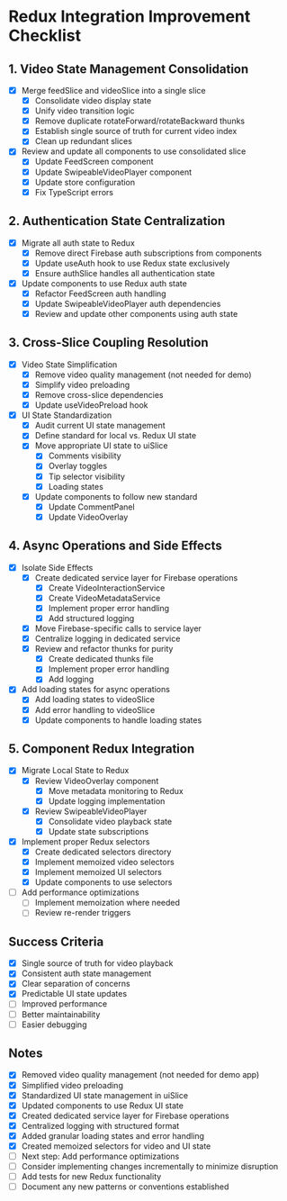 # Redux Integration Improvement Checklist

## 1. Video State Management Consolidation
- [x] Merge feedSlice and videoSlice into a single slice
  - [x] Consolidate video display state
  - [x] Unify video transition logic
  - [x] Remove duplicate rotateForward/rotateBackward thunks
  - [x] Establish single source of truth for current video index
  - [x] Clean up redundant slices
- [x] Review and update all components to use consolidated slice
  - [x] Update FeedScreen component
  - [x] Update SwipeableVideoPlayer component
  - [x] Update store configuration
  - [x] Fix TypeScript errors

## 2. Authentication State Centralization
- [x] Migrate all auth state to Redux
  - [x] Remove direct Firebase auth subscriptions from components
  - [x] Update useAuth hook to use Redux state exclusively
  - [x] Ensure authSlice handles all authentication state
- [x] Update components to use Redux auth state
  - [x] Refactor FeedScreen auth handling
  - [x] Update SwipeableVideoPlayer auth dependencies
  - [x] Review and update other components using auth state

## 3. Cross-Slice Coupling Resolution
- [x] Video State Simplification
  - [x] Remove video quality management (not needed for demo)
  - [x] Simplify video preloading
  - [x] Remove cross-slice dependencies
  - [x] Update useVideoPreload hook

- [x] UI State Standardization
  - [x] Audit current UI state management
  - [x] Define standard for local vs. Redux UI state
  - [x] Move appropriate UI state to uiSlice
    - [x] Comments visibility
    - [x] Overlay toggles
    - [x] Tip selector visibility
    - [x] Loading states
  - [x] Update components to follow new standard
    - [x] Update CommentPanel
    - [x] Update VideoOverlay

## 4. Async Operations and Side Effects
- [x] Isolate Side Effects
  - [x] Create dedicated service layer for Firebase operations
    - [x] Create VideoInteractionService
    - [x] Create VideoMetadataService
    - [x] Implement proper error handling
    - [x] Add structured logging
  - [x] Move Firebase-specific calls to service layer
  - [x] Centralize logging in dedicated service
  - [x] Review and refactor thunks for purity
    - [x] Create dedicated thunks file
    - [x] Implement proper error handling
    - [x] Add logging
- [x] Add loading states for async operations
  - [x] Add loading states to videoSlice
  - [x] Add error handling to videoSlice
  - [x] Update components to handle loading states

## 5. Component Redux Integration
- [x] Migrate Local State to Redux
  - [x] Review VideoOverlay component
    - [x] Move metadata monitoring to Redux
    - [x] Update logging implementation
  - [x] Review SwipeableVideoPlayer
    - [x] Consolidate video playback state
    - [x] Update state subscriptions
- [x] Implement proper Redux selectors
  - [x] Create dedicated selectors directory
  - [x] Implement memoized video selectors
  - [x] Implement memoized UI selectors
  - [x] Update components to use selectors
- [ ] Add performance optimizations
  - [ ] Implement memoization where needed
  - [ ] Review re-render triggers

## Success Criteria
- [x] Single source of truth for video playback
- [x] Consistent auth state management
- [x] Clear separation of concerns
- [x] Predictable UI state updates
- [ ] Improved performance
- [ ] Better maintainability
- [ ] Easier debugging

## Notes
- [x] Removed video quality management (not needed for demo app)
- [x] Simplified video preloading
- [x] Standardized UI state management in uiSlice
- [x] Updated components to use Redux UI state
- [x] Created dedicated service layer for Firebase operations
- [x] Centralized logging with structured format
- [x] Added granular loading states and error handling
- [x] Created memoized selectors for video and UI state
- [ ] Next step: Add performance optimizations
- [ ] Consider implementing changes incrementally to minimize disruption
- [ ] Add tests for new Redux functionality
- [ ] Document any new patterns or conventions established